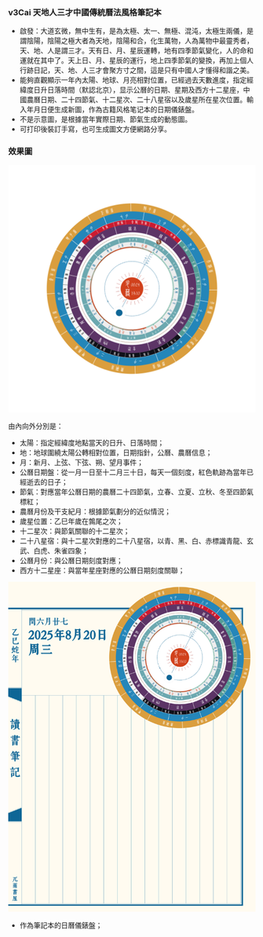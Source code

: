 
### v3Cai 天地人三才中國傳統曆法風格筆記本

- 啟發：大道玄微，無中生有，是為太極、太一、無極、混沌，太極生兩儀，是謂陰陽，陰陽之極大者為天地，陰陽和合，化生萬物，人為萬物中最靈秀者，天、地、人是謂三才。天有日、月、星辰運轉，地有四季節氣變化，人的命和運就在其中了。天上日、月、星辰的運行，地上四季節氣的變換，再加上個人行跡日記，天、地、人三才會聚方寸之間，這是只有中國人才懂得和諧之美。
- 能夠直觀顯示一年內太陽、地球、月亮相對位置，已經過去天數進度，指定經緯度日升日落時間（默認北京），显示公曆的日期、星期及西方十二星座，中國農曆日期、二十四節氣、十二星次、二十八星宿以及歲星所在星次位置。輸入年月日便生成新圖，作為古籍风格笔记本的日期儀錶盤。
- 不是示意圖，是根據當年實際日期、節氣生成的動態圖。
- 可打印後裝訂手寫，也可生成圖文方便網路分享。

### 效果圖

![image](https://github.com/shanleiguang/v3CaiPreview/blob/main/images/20250820.png)  

由內向外分別是：
- 太陽：指定經緯度地點當天的日升、日落時間；
- 地：地球圍繞太陽公轉相對位置，日期指針，公曆、農曆信息；
- 月：新月、上弦、下弦、朔、望月事件；
- 公曆日期盤：從一月一日至十二月三十日，每天一個刻度，紅色軌跡為當年已經逝去的日子；
- 節氣：對應當年公曆日期的農曆二十四節氣，立春、立夏、立秋、冬至四節氣標紅；
- 農曆月份及干支紀月：根據節氣劃分的近似情況；
- 歲星位置：乙巳年歲在鶉尾之次；
- 十二星次：與節氣關聯的十二星次；
- 二十八星宿：與十二星次對應的二十八星宿，以青、黑、白、赤標識青龍、玄武、白虎、朱雀四象；
- 公曆月份：與公曆日期刻度對應；
- 西方十二星座：與當年星座對應的公曆日期刻度關聯；

![image](https://github.com/shanleiguang/v3CaiPreview/blob/main/images/20250820.jpg)

- 作為筆記本的日曆儀錶盤；
